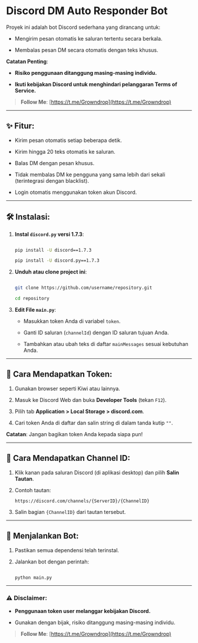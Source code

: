 # Discord DM Auto Responder Bot  Proyek ini adalah bot Discord sederhana yang dirancang untuk:  - Mengirim pesan otomatis ke saluran tertentu secara berkala.  - Membalas pesan DM secara otomatis dengan teks khusus.  **Catatan Penting**:  - **Risiko penggunaan ditanggung masing-masing individu.**  - **Ikuti kebijakan Discord untuk menghindari pelanggaran Terms of Service.**  > **Follow Me**: [https://t.me/Growndrop](https://t.me/Growndrop)  ---## ✨ Fitur:  - Kirim pesan otomatis setiap beberapa detik.  - Kirim hingga 20 teks otomatis ke saluran.  - Balas DM dengan pesan khusus.  - Tidak membalas DM ke pengguna yang sama lebih dari sekali (terintegrasi dengan blacklist).  - Login otomatis menggunakan token akun Discord.  ---## 🛠️ Instalasi:  1. **Instal `discord.py` versi 1.7.3**:     ```bash   pip install -U discord==1.7.3   pip install -U discord.py==1.7.3   ```  2. **Unduh atau clone project ini**:     ```bash   git clone https://github.com/username/repository.git   cd repository   ```3. **Edit File `main.py`**:     - Masukkan token Anda di variabel `token`.     - Ganti ID saluran (`channelId`) dengan ID saluran tujuan Anda.     - Tambahkan atau ubah teks di daftar `mainMessages` sesuai kebutuhan Anda.  ---## 📌 Cara Mendapatkan Token:  1. Gunakan browser seperti Kiwi atau lainnya.  2. Masuk ke Discord Web dan buka **Developer Tools** (tekan `F12`).  3. Pilih tab **Application > Local Storage > discord.com**.  4. Cari token Anda di daftar dan salin string di dalam tanda kutip `""`.  **Catatan**: Jangan bagikan token Anda kepada siapa pun!  ---## 📌 Cara Mendapatkan Channel ID:  1. Klik kanan pada saluran Discord (di aplikasi desktop) dan pilih **Salin Tautan**.  2. Contoh tautan:     `https://discord.com/channels/{ServerID}/{ChannelID}`  3. Salin bagian `{ChannelID}` dari tautan tersebut.  ---## 🚀 Menjalankan Bot:  1. Pastikan semua dependensi telah terinstal.  2. Jalankan bot dengan perintah:     ```bash   python main.py   ```  ---### ⚠️ Disclaimer:  - **Penggunaan token user melanggar kebijakan Discord.**  - Gunakan dengan bijak, risiko ditanggung masing-masing individu.  > **Follow Me**: [https://t.me/Growndrop](https://t.me/Growndrop)  